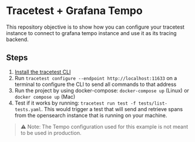 # Tracetest + Grafana Tempo

This repository objective is to show how you can configure your tracetest instance to connect to grafana tempo instance and use it as its tracing backend.

## Steps

1. [Install the tracetest CLI](https://github.com/kubeshop/tracetest/blob/main/docs/installing.md#cli-installation)
2. Run `tracetest configure --endpoint http://localhost:11633` on a terminal to configure the CLI to send all commands to that address
3. Run the project by using docker-compose: `docker-compose up` (Linux) or `docker compose up` (Mac)
4. Test if it works by running: `tracetest run test -f tests/list-tests.yaml`. This would trigger a test that will send and retrieve spans from the opensearch instance that is running on your machine.

> :warning: Note: The Tempo configuration used for this example is not meant to be used in production.
